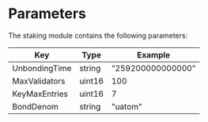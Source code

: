 # Parameters

The staking module contains the following parameters:

| Key           	| Type   	| Example           	|
|---------------	|--------	|-------------------	|
| UnbondingTime 	| string 	| "259200000000000" 	|
| MaxValidators 	| uint16 	| 100               	|
| KeyMaxEntries 	| uint16 	| 7                 	|
| BondDenom     	| string 	| "uatom"           	|
